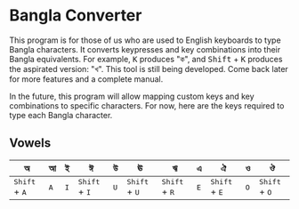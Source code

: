 # Bangla Converter

This program is for those of us who are used to English keyboards to type Bangla characters. It converts keypresses and key combinations into their Bangla equivalents. For example, <kbd>K</kbd> produces "ক", and <kbd>Shift</kbd> + <kbd>K</kbd> produces the aspirated version: "খ". This tool is still being developed. Come back later for more features and a complete manual.

In the future, this program will allow mapping custom keys and key combinations to specific characters. For now, here are the keys required to type each Bangla character.

## Vowels

| &#2437; | &#2438; | &#2439; | &#2440; | &#2441; | &#2442; | &#2443; | &#2447; | &#2448; | &#2451; | &#2452; |
| ------- | ------- | ------- | ------- | ------- | ------- | ------- | ------- | ------- | ------- | ------- |
| <kbd>Shift</kbd> + <kbd>A</kbd> | <kbd>A</kbd> | <kbd>I</kbd> | <kbd>Shift</kbd> + <kbd>I</kbd> | <kbd>U</kbd> | <kbd>Shift</kbd> + <kbd>U</kbd> | <kbd>Shift</kbd> + <kbd>R</kbd> | <kbd>E</kbd> | <kbd>Shift</kbd> + <kbd>E</kbd> | <kbd>O</kbd> | <kbd>Shift</kbd> + <kbd>O</kbd> |
